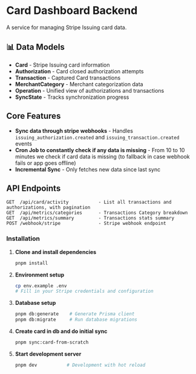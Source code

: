 # Card Dashboard Backend

A service for managing Stripe Issuing card data.

## 📊 Data Models

- **Card** - Stripe Issuing card information
- **Authorization** - Card closed authorization attempts
- **Transaction** - Captured Card transactions
- **MerchantCategory** - Merchant categorization data
- **Operation** - Unified view of authorizations and transactions
- **SyncState** - Tracks synchronization progress

## Core Features

- **Sync data through stripe webhooks** - Handles `issuing_authorization.created` and `issuing_transaction.created` events
- **Cron Job to constantly check if any data is missing** - From 10 to 10 minutes we check if card data is missing (to fallback in case webhook fails or app goes offline)
- **Incremental Sync** - Only fetches new data since last sync

## API Endpoints

```
GET  /api/card/activity           - List all transactions and authorizations, with pagination
GET  /api/metrics/categories      - Transactions Category breakdown
GET  /api/metrics/summary         - Transactions stats summary
POST /webhook/stripe              - Stripe webhook endpoint
```

### Installation

1. **Clone and install dependencies**

   ```bash
   pnpm install
   ```

2. **Environment setup**

   ```bash
   cp env.example .env
   # Fill in your Stripe credentials and configuration
   ```

3. **Database setup**

   ```bash
   pnpm db:generate    # Generate Prisma client
   pnpm db:migrate     # Run database migrations
   ```

4. **Create card in db and do initial sync**

   ```bash
   pnpm sync:card-from-scratch
   ```

5. **Start development server**

   ```bash
   pnpm dev           # Development with hot reload
   ```
